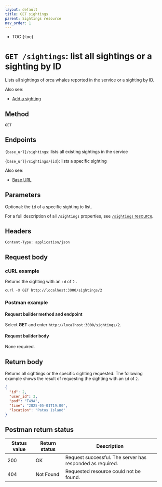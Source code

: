 ```yaml
---
layout: default
title: GET sightings
parent: Sightings resource
nav_order: 1
---
```


- TOC
{:toc}

# `GET /sightings`: list all sightings or a sighting by ID

Lists all sightings of orca whales reported in the service or a sighting by ID.

Also see:

- [Add a sighting](./sightings-post.md)

## Method

`GET`

## Endpoints

`{base_url}/sightings`: lists all existing sightings in the service

`{base_url}/sightings/{id}`: lists a specific sighting

Also see:

- [Base URL](../base-url.md)

## Parameters

Optional: the `id` of a specific sighting to list.

For a full description of all `/sightings` properties, see [`/sightings` resource](./sightings-resource.md#parameters).

## Headers

`Content-Type: application/json`

## Request body

### cURL example

Returns the sighting with an `id` of `2` .

```shell
curl -X GET http://localhost:3000/sightings/2
```

### Postman example

#### Request builder method and endpoint

Select **GET** and enter  `http://localhost:3000/sightings/2`.

#### Request builder body

None required.

## Return body

Returns all sightings or the specific sighting requested. The following example shows the result of requesting the sighting with an `id` of `2`.

```json
{
  "id": 2,
  "user_id": 3,
  "pod": "T49A",
  "time": "2025-05-01T19:00",
  "location": "Patos Island"
}
```


## Postman return status

| Status value | Return status | Description                                               |
| ------------ | ------------- | --------------------------------------------------------- |
| 200          | OK            | Request successful. The server has responded as required. |
| 404          | Not Found     | Requested resource could not be found.                    |
